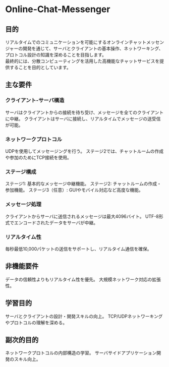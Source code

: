 # Online-Chat-Messenger

## 目的
リアルタイムでのコミュニケーションを可能にするオンラインチャットメッセンジャーの開発を通じて、サーバとクライアントの基本操作、ネットワーキング、プロトコル設計の知識を深めることを目指します。  
最終的には、分散コンピューティングを活用した高機能なチャットサービスを提供することを目的としています。

## 主な要件
### クライアント-サーバ構造

サーバはクライアントからの接続を待ち受け、メッセージを全てのクライアントに中継。
クライアントはサーバに接続し、リアルタイムでメッセージの送受信が可能。

### ネットワークプロトコル

UDPを使用してメッセージングを行う。
ステージ2では、チャットルームの作成や参加のためにTCP接続を使用。

### ステージ構成

ステージ1: 基本的なメッセージ中継機能。
ステージ2: チャットルームの作成・参加機能。
ステージ3（任意）: GUIやモバイル対応など高度な機能。

### メッセージ処理

クライアントからサーバに送信されるメッセージは最大4096バイト。
UTF-8形式でエンコードされたデータをサーバが中継。

### リアルタイム性

毎秒最低10,000パケットの送信をサポートし、リアルタイム通信を確保。


## 非機能要件
データの信頼性よりもリアルタイム性を優先。
大規模ネットワーク対応の拡張性。

## 学習目的
サーバとクライアントの設計・開発スキルの向上。
TCP/UDPネットワーキングやプロトコルの理解を深める。

## 副次的目的
ネットワークプロトコルの内部構造の学習。
サーバサイドアプリケーション開発のスキル向上。
